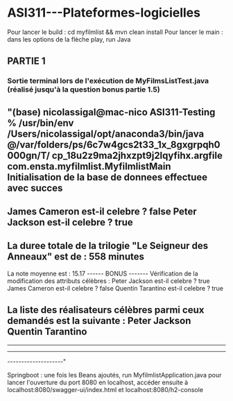 # ASI311---Plateformes-logicielles

Pour lancer le build : cd myfilmlist && mvn clean install
Pour lancer le main : dans les options de la flèche play, run Java

## PARTIE 1

### Sortie terminal lors de l'exécution de MyFilmsListTest.java (réalisé jusqu'à la question bonus partie 1.5)  

"(base) nicolassigal@mac-nico ASI311-Testing %  /usr/bin/env /Users/nicolassigal/opt/anaconda3/bin/java @/var/folders/ps/6c7w4gcs2t33_1x_8gxgrpqh0000gn/T/
cp_18u2z9ma2jhxzpt9j2lqyfihx.argfile com.ensta.myfilmlist.MyfilmlistMain 
Initialisation de la base de donnees effectuee avec succes
--------------------
James Cameron est-il celebre ? false
Peter Jackson est-il celebre ? true
--------------------
La duree totale de la trilogie "Le Seigneur des Anneaux" est de : 558 minutes
--------------------
La note moyenne est : 15.17
------ BONUS -------
Vérification de la modification des attributs célèbres :
Peter Jackson est-il celebre ? true
James Cameron est-il celebre ? false
Quentin Tarantino est-il celebre ? true

La liste des réalisateurs célèbres parmi ceux demandés est la suivante : 
Peter Jackson
Quentin Tarantino
--------------------
--------------------
--------------------
--------------------"


Springboot : une fois les Beans ajoutés, run MyfilmlistApplication.java pour lancer l'ouverture du port 8080 en localhost, accéder ensuite à localhost:8080/swagger-ui/index.html et localhost:8080/h2-console
